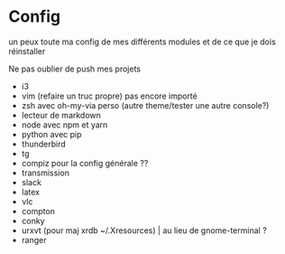 # Config
un peux toute ma config de mes différents modules et de ce que je dois réinstaller

Ne pas oublier de push mes projets

* i3
* vim (refaire un truc propre) pas encore importé
* zsh avec oh-my-via perso (autre theme/tester une autre console?)
* lecteur de markdown
* node avec npm et yarn
* python avec pip
* thunderbird
* tg
* compiz pour la config générale ??
* transmission
* slack
* latex
* vlc
* compton
* conky
* urxvt (pour maj xrdb ~/.Xresources) | au lieu de gnome-terminal ?
* ranger
